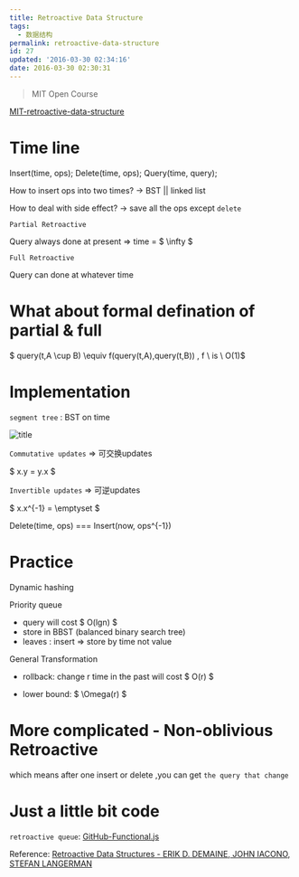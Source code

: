 ```yaml
---
title: Retroactive Data Structure
tags:
  - 数据结构
permalink: retroactive-data-structure
id: 27
updated: '2016-03-30 02:34:16'
date: 2016-03-30 02:30:31
---
```


> MIT Open Course

[MIT-retroactive-data-structure][1]

# Time line

Insert(time, ops); Delete(time, ops); Query(time, query);

How to insert ops into two times? -> BST || linked list

How to deal with side effect? -> save all the ops except `delete`

`Partial Retroactive`

Query always done at present => time = $ \infty $

`Full Retroactive`

Query can done at whatever time

# What about formal defination of partial & full

$ query(t,A \cup B) \equiv f(query(t,A),query(t,B)) , f \ is \ O(1)$

# Implementation

`segment tree` : BST on time

![title][2]

`Commutative updates` => 可交换updates

$ x.y = y.x $

`Invertible updates` => 可逆updates

$ x.x^{-1} = \emptyset $

Delete(time, ops) === Insert(now, ops^{-1})

# Practice

Dynamic hashing

Priority queue

*   query will cost $ O(lgn) $
*   store in BBST (balanced binary search tree)
*   leaves : insert => store by time not value

General Transformation

*   rollback: change r time in the past will cost $ O(r) $

*   lower bound: $ \Omega(r) $

# More complicated - Non-oblivious Retroactive

which means after one insert or delete ,you can get `the query that change`

# Just a little bit code

`retroactive queue`: [GitHub-Functional.js][3]


Reference: [Retroactive Data Structures - ERIK D. DEMAINE, JOHN IACONO, STEFAN LANGERMAN][4]

 [1]: http://ocw.mit.edu/courses/electrical-engineering-and-computer-science/6-851-advanced-data-structures-spring-2012/lecture-videos/session-2-retroactive-data-structures/
 [2]: http://dreampiggy-wordpress.stor.sinaapp.com/uploads/2015/11/屏幕快照-2015-11-04-上午10.51.02-e1446652422815.png
 [3]: https://github.com/lizhuoli1126/Functional.js#retroactivedata-structure
 [4]: http://erikdemaine.org/papers/Retroactive\_TALG/paper.pdf